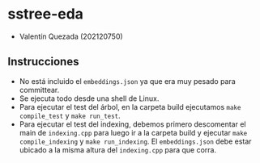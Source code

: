 # sstree-eda
- Valentín Quezada (202120750)

## Instrucciones
- No está incluido el ```embeddings.json``` ya que era muy pesado para committear.
- Se ejecuta todo desde una shell de Linux.
- Para ejecutar el test del árbol, en la carpeta build ejecutamos ```make compile_test``` y ```make run_test```.
- Para ejecutar el test del indexing, debemos primero descomentar el main de ```indexing.cpp``` para luego ir a la carpeta build y ejecutar ```make compile_indexing``` y ```make run_indexing```. El ```embeddings.json``` debe estar ubicado a la misma altura del ```indexing.cpp``` para que corra.
